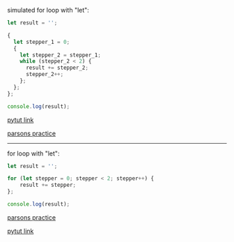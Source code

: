 simulated for loop with "let":
```js
let result = '';

{
  let stepper_1 = 0;
  {
    let stepper_2 = stepper_1;
    while (stepper_2 < 2) {
      result += stepper_2;
      stepper_2++;
    };
  };
};

console.log(result);
```

[pytut link](https://goo.gl/AGJdUi)

[parsons practice](https://elewa-academy.github.io/parsons/examples-to-study/scope-and-control-flow.html#sim-for-loop-let)

___

for loop with "let":
```js
let result = '';

for (let stepper = 0; stepper < 2; stepper++) {
    result += stepper;
};

console.log(result);
```

[parsons practice](https://elewa-academy.github.io/parsons/examples-to-study/scope-and-control-flow.html#for-loop-let)

[pytut link](https://goo.gl/mmZ8jY)